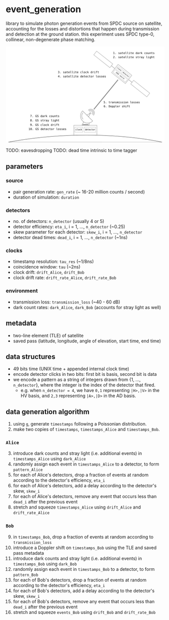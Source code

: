 # event_generation

library to simulate photon generation events from SPDC source on satellite, accounting for the losses and distortions that happen during transmission and detection at the ground station. this experiment uses SPDC type-0, collinear, non-degenerate phase matching.

![](./assets/losses.png)

TODO: eavesdropping
TODO: dead time intrinsic to time tagger

## parameters

### source
- pair generation rate: `gen_rate` (~ 16-20 million counts / second)
- duration of simulation: `duration`

### detectors
- no. of detectors: `n_detector` (usually 4 or 5)
- detector efficiency: `eta_i`, i = 1, ..., `n_detector` (~0.25)
- skew parameter for each detector: `skew_i`, i = 1, ..., `n_detector`
- detector dead times: `dead_i`,  i = 1, ..., `n_detector` (~1ns)

### clocks
- timestamp resolution: `tau_res` (~1/8ns)
- coincidence window: `tau` (~2ns)
- clock drift: `drift_Alice`, `drift_Bob` 
- clock drift rate: `drift_rate_Alice`, `drift_rate_Bob`

### environment
- transmission loss: `transmission_loss` (~40 - 60 dB)
- dark count rates: `dark_Alice`, `dark_Bob` (accounts for stray light as well)

## metadata
- two-line element (TLE) of satellite
- saved pass (latitude, longitude, angle of elevation, start time, end time)

## data structures
- 49 bits time (UNIX time + appended internal clock time)
- encode detector clicks in two bits: first bit is basis, second bit is data
- we encode a pattern as a string of integers drawn from {1, ..., `n_detector`}, where the integer is the index of the detector that fired.
	- e.g. when `n_detector = 4`, we have `0,1` representing `|H>,|V>` in the HV basis, and `2,3` representing `|A>,|D>` in the AD basis.

## data generation algorithm
1. using `g`, generate `timestamps` following a Poissonian distribution. 
2. make two copies of `timestamps`, `timestamps_Alice` and `timestamps_Bob`.

### `Alice`
3. introduce dark counts and stray light (i.e. additional events) in `timestamps_Alice` using `dark_Alice`
4. randomly assign each event in `timestamps_Alice` to a detector, to form `pattern_Alice`
5. for each of Alice's detectors, drop a fraction of events at random according to the detector's efficiency, `eta_i`
6. for each of Alice's detectors, add a delay according to the detector's skew, `skew_i`
7. for each of Alice's detectors, remove any event that occurs less than `dead_i` after the previous event
8. stretch and squeeze `timestamps_Alice` using `drift_Alice` and `drift_rate_Alice`

### `Bob`
9. in `timestamps_Bob`, drop a fraction of events at random according to `transmission_loss`
10. introduce a Doppler shift on `timestamps_Bob` using the TLE and saved pass metadata
11. introduce dark counts and stray light (i.e. additional events) in `timestamps_Bob` using `dark_Bob`
12. randomly assign each event in `timestamps_Bob` to a detector, to form `pattern_Bob`
13. for each of Bob's detectors, drop a fraction of events at random according to the detector's efficiency, `eta_i`
14. for each of Bob's detectors, add a delay according to the detector's skew, `skew_i`
15. for each of Bob's detectors, remove any event that occurs less than `dead_i` after the previous event
16. stretch and squeeze `events_Bob` using `drift_Bob` and `drift_rate_Bob`